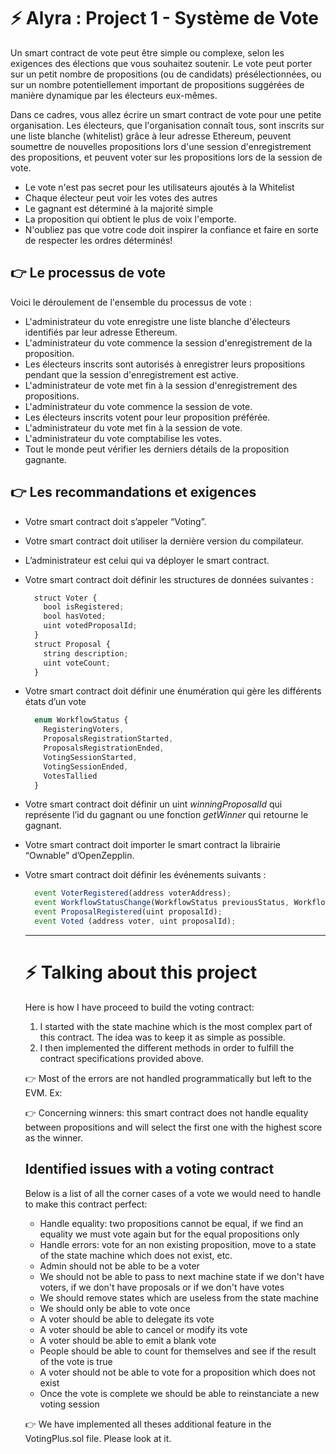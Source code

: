 # ⚡️ Alyra : Project 1 - Système de Vote

Un smart contract de vote peut être simple ou complexe, selon les exigences des élections que vous souhaitez soutenir. Le vote peut porter sur un petit nombre de propositions (ou de candidats) présélectionnées, ou sur un nombre potentiellement important de propositions suggérées de manière dynamique par les électeurs eux-mêmes.

Dans ce cadres, vous allez écrire un smart contract de vote pour une petite organisation. Les électeurs, que l'organisation connaît tous, sont inscrits sur une liste blanche (whitelist) grâce à leur adresse Ethereum, peuvent soumettre de nouvelles propositions lors d'une session d'enregistrement des propositions, et peuvent voter sur les propositions lors de la session de vote.

- Le vote n'est pas secret pour les utilisateurs ajoutés à la Whitelist
- Chaque électeur peut voir les votes des autres
- Le gagnant est déterminé à la majorité simple
- La proposition qui obtient le plus de voix l'emporte.
- N'oubliez pas que votre code doit inspirer la confiance et faire en sorte de respecter les ordres déterminés!

## 👉 Le processus de vote

Voici le déroulement de l'ensemble du processus de vote :

- L'administrateur du vote enregistre une liste blanche d'électeurs identifiés par leur adresse Ethereum.
- L'administrateur du vote commence la session d'enregistrement de la proposition.
- Les électeurs inscrits sont autorisés à enregistrer leurs propositions pendant que la session d'enregistrement est active.
- L'administrateur de vote met fin à la session d'enregistrement des propositions.
- L'administrateur du vote commence la session de vote.
- Les électeurs inscrits votent pour leur proposition préférée.
- L'administrateur du vote met fin à la session de vote.
- L'administrateur du vote comptabilise les votes.
- Tout le monde peut vérifier les derniers détails de la proposition gagnante.

## 👉 Les recommandations et exigences

- Votre smart contract doit s’appeler “Voting”.
- Votre smart contract doit utiliser la dernière version du compilateur.
- L’administrateur est celui qui va déployer le smart contract.
- Votre smart contract doit définir les structures de données suivantes :
  ```js
    struct Voter {
      bool isRegistered;
      bool hasVoted;
      uint votedProposalId;
    }
    struct Proposal {
      string description;
      uint voteCount;
    }
  ```
- Votre smart contract doit définir une énumération qui gère les différents états d’un vote
  ```js
    enum WorkflowStatus {
      RegisteringVoters,
      ProposalsRegistrationStarted,
      ProposalsRegistrationEnded,
      VotingSessionStarted,
      VotingSessionEnded,
      VotesTallied
    }
  ```
- Votre smart contract doit définir un uint *winningProposalId* qui représente l’id du gagnant ou une fonction *getWinner* qui retourne le gagnant.
- Votre smart contract doit importer le smart contract la librairie “Ownable” d’OpenZepplin.
- Votre smart contract doit définir les événements suivants :
  ```js
    event VoterRegistered(address voterAddress); 
    event WorkflowStatusChange(WorkflowStatus previousStatus, WorkflowStatus newStatus);
    event ProposalRegistered(uint proposalId);
    event Voted (address voter, uint proposalId);
  ```
  ___ 

  # ⚡️ Talking about this project

  Here is how I have proceed to build the voting contract:
  1. I started with the state machine which is the most complex part of this contract. The idea was to keep it as simple as possible.
  2. I then implemented the different methods in order to fulfill the contract specifications provided above.

  
  👉 Most of the errors are not handled programmatically but left to the EVM. Ex:


  👉 Concerning winners: this smart contract does not handle equality between propositions and will select the first one with the highest score as the winner.


  ## Identified issues with a voting contract

  Below is a list of all the corner cases of a vote we would need to handle to make this contract perfect:

  - Handle equality: two propositions cannot be equal, if we find an equality we must vote again but for the equal propositions only
  - Handle errors: vote for an non existing proposition, move to a state of the state machine which does not exist, etc.
  - Admin should not be able to be a voter
  - We should not be able to pass to next machine state if we don't have voters, if we don't have proposals or if we don't have votes
  - We should remove states which are useless from the state machine
  - We should only be able to vote once
  - A voter should be able to delegate its vote
  - A voter should be able to cancel or modify its vote
  - A voter should be able to emit a blank vote
  - People should be able to count for themselves and see if the result of the vote is true
  - A voter should not be able to vote for a proposition which does not exist
  - Once the vote is complete we should be able to reinstanciate a new voting session

  
  👉 We have implemented all theses additional feature in the VotingPlus.sol file. Please look at it.
